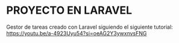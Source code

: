 # PROYECTO EN LARAVEL
Gestor de tareas creado con Laravel siguiendo el siguiente tutorial: https://youtu.be/a-4923Uyu54?si=oeAG2Y3ywxnvsFNG
